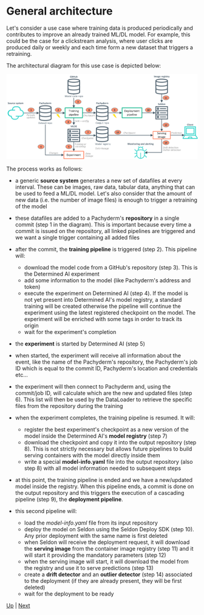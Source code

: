  
# General architecture ####################

Let's consider a use case where training data is produced periodically and contributes to improve an already trained ML/DL model. For example, this could be the case for a clickstream analysis, where user clicks are produced daily or weekly and each time form a new dataset that triggers a retraining.

The architectural diagram for this use case is depicted below:

![screenshot](architecture.png)

The process works as follows:
- a generic **source system** generates a new set of datafiles at every interval. These can be images, raw data, tabular data, anything that can be used to feed a ML/DL model. Let's also consider that the amount of new data (i.e. the number of image files) is enough to trigger a retraining of the model

- these datafiles are added to a Pachyderm's **repository** in a single commit (step 1 in the diagram). This is important because every time a commit is issued on the repository, all linked pipelines are triggered and we want a single trigger containing all added files

- after the commit, the **training pipeline** is triggered (step 2). This pipeline will:
  - download the model code from a GitHub's repository (step 3). This is the Determined AI experiment
  - add some information to the model (like Pachyderm's address and token)
  - execute the experiment on Determined AI (step 4). If the model is not yet present into Determined AI's model registry, a standard training will be created otherwise the pipeline will continue the experiment using the latest registered checkpoint on the model. The experiment will be enriched with some tags in order to track its origin
  - wait for the experiment's completion

- the **experiment** is started by Determined AI (step 5)

- when started, the experiment will receive all information about the event, like the name of the Pachyderm's repository, the Pachyderm's job ID which is equal to the commit ID, Pachyderm's location and credentials etc...

- the experiment will then connect to Pachyderm and, using the commit/job ID, will calculate which are the new and updated files (step 6). This list will then be used by the DataLoader to retrieve the specific files from the repository during the training

- when the experiment completes, the training pipeline is resumed. It will:
  - register the best experiment's checkpoint as a new version of the model inside the Determined AI's **model registry** (step 7)
  - download the checkpoint and copy it into the output repository (step 8). This is not strictly necessary but allows future pipelines to build serving containers with the model directly inside them
  - write a special **model-info.yaml** file into the output repository (also step 8) with all model information needed to subsequent steps

- at this point, the training pipeline is ended and we have a new/updated model inside the registry. When this pipeline ends, a commit is done on the output repository and this triggers the execution of a cascading pipeline (step 9), the **deployment pipeline**. 

- this second pipeline will:
  - load the *model-info.yaml* file from its input repository
  - deploy the model on Seldon using the Seldon Deploy SDK (step 10). Any prior deployment with the same name is first deleted
  - when Seldon will receive the deployment request, it will download the **serving image** from the container image registry (step 11) and it will start it providing the mandatory parameters (step 12)
  - when the serving image will start, it will download the model from the registry and use it to serve predictions (step 13)
  - create a **drift detector** and an **outlier detector** (step 14) associated to the deployment (if they are already present, they will be first deleted)
  - wait for the deployment to be ready


[Up](../README.md) | [Next](prerequisites.md)